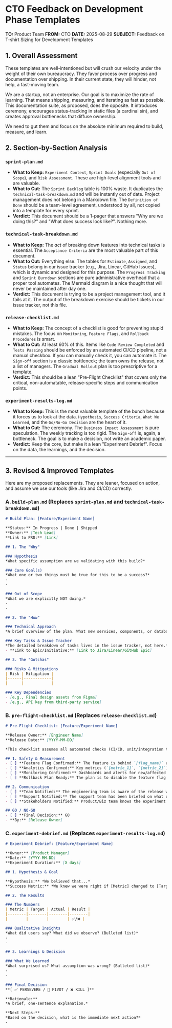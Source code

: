 # CTO Feedback on Development Phase Templates

**TO:** Product Team
**FROM:** CTO
**DATE:** 2025-08-29
**SUBJECT:** Feedback on T-shirt Sizing for Development Templates

## 1. Overall Assessment

These templates are well-intentioned but will crush our velocity under the weight of their own bureaucracy. They favor process over progress and documentation over shipping. In their current state, they will hinder, not help, a fast-moving team.

We are a startup, not an enterprise. Our goal is to maximize the rate of learning. That means shipping, measuring, and iterating as fast as possible. This documentation suite, as proposed, does the opposite. It introduces ceremony, encourages status-tracking in static files (a cardinal sin), and creates approval bottlenecks that diffuse ownership.

We need to gut them and focus on the absolute minimum required to build, measure, and learn.

## 2. Section-by-Section Analysis

### `sprint-plan.md`

* **What to Keep:** `Experiment Context`, `Sprint Goals` (especially `Out of Scope`), and `Risk Assessment`. These are high-level alignment tools and are valuable.
* **What to Cut:** The `Sprint Backlog` table is 100% waste. It duplicates the `technical-task-breakdown.md` and will be instantly out of date. Project management does not belong in a Markdown file. The `Definition of Done` should be a team-level agreement, understood by all, not copied into a template for every sprint.
* **Verdict:** This document should be a 1-pager that answers "Why are we doing this?" and "What does success look like?". Nothing more.

### `technical-task-breakdown.md`

* **What to Keep:** The *act* of breaking down features into technical tasks is essential. The `Acceptance Criteria` are the most valuable part of this document.
* **What to Cut:** Everything else. The tables for `Estimate`, `Assigned`, and `Status` belong in our issue tracker (e.g., Jira, Linear, GitHub Issues), which is dynamic and designed for this purpose. The `Progress Tracking` and `Sprint Burndown` sections are pure administrative overhead that a proper tool automates. The Mermaid diagram is a nice thought that will never be maintained after day one.
* **Verdict:** This document is trying to be a project management tool, and it fails at it. The output of the breakdown exercise should be tickets in our issue tracker, not this file.

### `release-checklist.md`

* **What to Keep:** The concept of a checklist is good for preventing stupid mistakes. The focus on `Monitoring`, `Feature Flags`, and `Rollback Procedures` is smart.
* **What to Cut:** At least 60% of this. Items like `Code Review Completed` and `Tests Passing` should be enforced by an automated CI/CD pipeline, not a manual checkbox. If you can manually check it, you can automate it. The `Sign-off` section is a classic bottleneck; the team owns the release, not a list of managers. The `Gradual Rollout` plan is too prescriptive for a template.
* **Verdict:** This should be a lean "Pre-Flight Checklist" that covers only the critical, non-automatable, release-specific steps and communication points.

### `experiment-results-log.md`

* **What to Keep:** This is the most valuable template of the bunch because it forces us to look at the data. `Hypothesis`, `Success Criteria`, `What We Learned`, and the `Go/No-Go Decision` are the heart of it.
* **What to Cut:** The ceremony. The `Business Impact Assessment` is pure speculation. The weekly tracking is too rigid. The `Sign-off` is, again, a bottleneck. The goal is to make a decision, not write an academic paper.
* **Verdict:** Keep the core, but make it a lean "Experiment Debrief". Focus on the data, the learnings, and the decision.

---

## 3. Revised & Improved Templates

Here are my proposed replacements. They are leaner, focused on action, and assume we use our tools (like Jira and CI/CD) correctly.

### A. `build-plan.md` (Replaces `sprint-plan.md` and `technical-task-breakdown.md`)

```markdown
# Build Plan: [Feature/Experiment Name]

**Status:** In Progress | Done | Shipped
**Owner:** [Tech Lead]
**Link to PRD:** [Link]

## 1. The "Why"

### Hypothesis
*What specific assumption are we validating with this build?*

### Core Goal(s)
*What one or two things must be true for this to be a success?*
-
-

### Out of Scope
*What we are explicitly NOT doing.*
-
-

## 2. The "How"

### Technical Approach
*A brief overview of the plan. What new services, components, or database changes are needed? What's the high-level architecture?*

### Key Tasks & Issue Tracker
*The detailed breakdown of tasks lives in the issue tracker, not here.*
- **Link to Epic/Initiative:** [Link to Jira/Linear/GitHub Epic]

## 3. The "Gotchas"

### Risks & Mitigations
| Risk | Mitigation |
|------|------------|
|      |            |

### Key Dependencies
- [e.g., Final design assets from Figma]
- [e.g., API key from third-party service]
```

### B. `pre-flight-checklist.md` (Replaces `release-checklist.md`)

```markdown
# Pre-Flight Checklist: [Feature/Experiment Name]

**Release Owner:** [Engineer Name]
**Release Date:** [YYYY-MM-DD]

*This checklist assumes all automated checks (CI/CD, unit/integration tests) have passed.*

## 1. Safety & Measurement
- [ ] **Feature Flag Confirmed:** The feature is behind `[flag_name]` and is OFF by default.
- [ ] **Analytics Confirmed:** Key metrics (`[metric_1]`, `[metric_2]`) are firing correctly in staging.
- [ ] **Monitoring Confirmed:** Dashboards and alerts for new/affected services are ready.
- [ ] **Rollback Plan Ready:** The plan is to disable the feature flag. Is any other action needed (e.g., data cleanup)?

## 2. Communication
- [ ] **Team Notified:** The engineering team is aware of the release window.
- [ ] **Support Notified:** The support team has been briefed on what users might see and who to contact.
- [ ] **Stakeholders Notified:** Product/Biz team knows the experiment is going live.

## GO / NO-GO
- [ ] **Final Decision:** GO
- **By:** [Release Owner]
```

### C. `experiment-debrief.md` (Replaces `experiment-results-log.md`)

```markdown
# Experiment Debrief: [Feature/Experiment Name]

**Owner:** [Product Manager]
**Date:** [YYYY-MM-DD]
**Experiment Duration:** [X days]

## 1. Hypothesis & Goal

**Hypothesis:** *We believed that...*
**Success Metric:** *We knew we were right if [Metric] changed to [Target].*

## 2. The Results

### The Numbers
| Metric | Target | Actual | Result |
|--------|--------|--------|--------|
|        |        |        | ✅/❌ |

### Qualitative Insights
*What did users say? What did we observe? (Bulleted list)*
-
-

## 3. Learnings & Decision

### What We Learned
*What surprised us? What assumption was wrong? (Bulleted list)*
-
-

### Final Decision
**[ ✅ PERSEVERE / 🔁 PIVOT / ❌ KILL ]**

**Rationale:**
*A brief, one-sentence explanation.*

**Next Steps:**
*Based on the decision, what is the immediate next action?*
-
```
